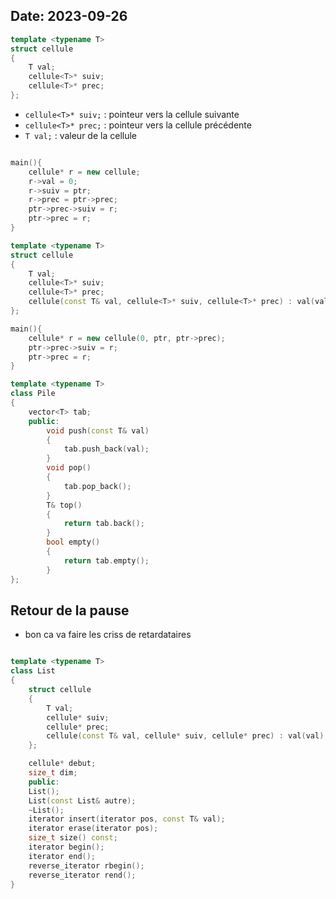 Date: 2023-09-26
---
```cpp
template <typename T>
struct cellule
{
    T val;
    cellule<T>* suiv;
    cellule<T>* prec;
};
```
- `cellule<T>* suiv;` : pointeur vers la cellule suivante
- `cellule<T>* prec;` : pointeur vers la cellule précédente
- `T val;` : valeur de la cellule

```cpp

main(){
    cellule* r = new cellule;
    r->val = 0;
    r->suiv = ptr;
    r->prec = ptr->prec;
    ptr->prec->suiv = r;
    ptr->prec = r;
}
```

```cpp
template <typename T>
struct cellule
{
    T val;
    cellule<T>* suiv;
    cellule<T>* prec;
    cellule(const T& val, cellule<T>* suiv, cellule<T>* prec) : val(val), suiv(suiv), prec(prec) {}
};

main(){
    cellule* r = new cellule(0, ptr, ptr->prec);
    ptr->prec->suiv = r;
    ptr->prec = r;
}
```

```cpp
template <typename T>
class Pile
{
    vector<T> tab;
    public:
        void push(const T& val)
        {
            tab.push_back(val);
        }
        void pop()
        {
            tab.pop_back();
        }
        T& top()
        {
            return tab.back();
        }
        bool empty()
        {
            return tab.empty();
        }
};  
```
## Retour de la pause
- bon ca va faire les criss de retardataires 
```cpp

template <typename T>
class List
{
    struct cellule
    {
        T val;
        cellule* suiv;
        cellule* prec;
        cellule(const T& val, cellule* suiv, cellule* prec) : val(val), suiv(suiv), prec(prec) {}
    };

    cellule* debut;
    size_t dim;
    public:
    List();
    List(const List& autre);
    ~List();
    iterator insert(iterator pos, const T& val);
    iterator erase(iterator pos);
    size_t size() const;
    iterator begin();
    iterator end();
    reverse_iterator rbegin();
    reverse_iterator rend();
}

```